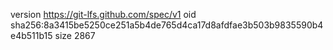version https://git-lfs.github.com/spec/v1
oid sha256:8a3415be5250ce251a5b4de765d4ca17d8afdfae3b503b9835590b4e4b511b15
size 2867
